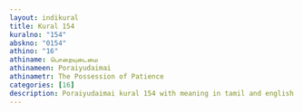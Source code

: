 ```yaml
---
layout: indikural
title: Kural 154
kuralno: "154"
abskno: "0154"
athino: "16"
athiname: பொறையுடைமை
athinameen: Poraiyudaimai
athinametr: The Possession of Patience
categories: [16]
description: Poraiyudaimai kural 154 with meaning in tamil and english 
---
```


